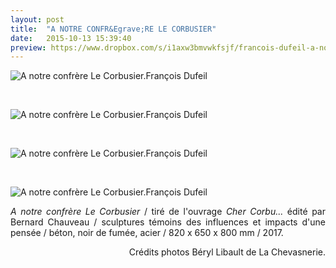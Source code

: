 ```yaml
---
layout: post
title:  "A NOTRE CONFR&Egrave;RE LE CORBUSIER"
date:   2015-10-13 15:39:40
preview: https://www.dropbox.com/s/i1axw3bmvwkfsjf/francois-dufeil-a-notre-confrere-lecorbusier-2017-preview.jpg?raw=1
---
```


<img src="https://www.dropbox.com/s/rtrmwl1uw2p3ar3/francois-dufeil-a-notre-confrere-lecorbusier-2017%282%29.jpg?raw=1" alt="A notre confr&egrave;re Le Corbusier.Fran&ccedil;ois Dufeil">
<p>&nbsp;</p>

<img src="https://www.dropbox.com/s/n396d66dj3hivnu/francois-dufeil-a-notre-confrere-lecorbusier-2017.jpg?raw=1" alt="A notre confr&egrave;re Le Corbusier.Fran&ccedil;ois Dufeil">
<p>&nbsp;</p>

<img src="https://www.dropbox.com/s/pfwaj01ke6m11h8/francois-dufeil-a-notre-confrere-lecorbusier-2017-%283%29.jpg?raw=1" alt="A notre confr&egrave;re Le Corbusier.Fran&ccedil;ois Dufeil"> 
<p>&nbsp;</p>

<img src="https://www.dropbox.com/s/p6e117lx95t94nr/francois-dufeil-a-notre-confrere-lecorbusier-2017%284%29.jpg?raw=1" alt="A notre confr&egrave;re Le Corbusier.Fran&ccedil;ois Dufeil">

<p style="text-align:justify">
<span style="font-style: italic;">A notre confr&egrave;re Le Corbusier</span> / tir&eacute; de l'ouvrage <span style="font-style: italic;">Cher Corbu...</span>  &eacute;dit&eacute; par Bernard Chauveau / sculptures t&eacute;moins des influences et impacts d'une pens&eacute;e /  b&eacute;ton, noir de fum&eacute;e, acier / 820 x 650 x 800 mm / 2017.
</p>

<p style="text-align:right; font-size: 14px;">
Cr&eacute;dits photos B&eacute;ryl Libault de La Chevasnerie.
</p>





